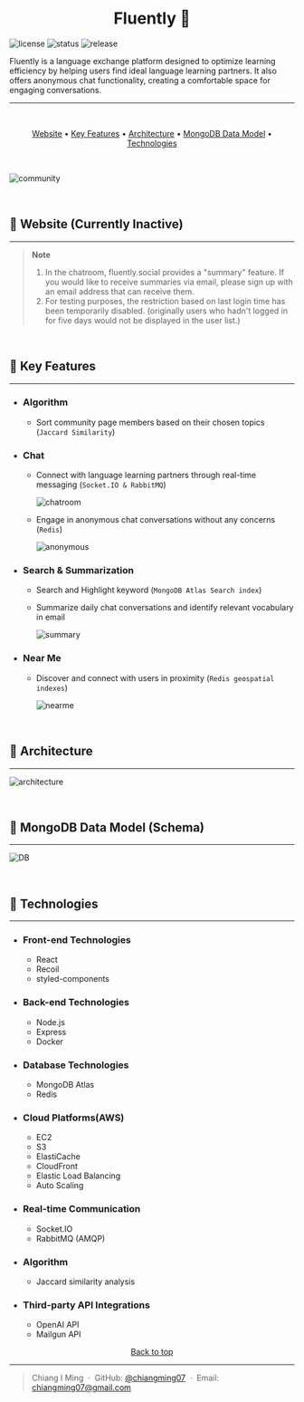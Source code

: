 <h1 id="top" align="center">
  Fluently 🌱
</h1>

![license](https://img.shields.io/badge/license-MIT-green)
![status](https://img.shields.io/badge/status-active-blue)
![release](https://img.shields.io/badge/release-v1.0.0-red)

Fluently is a language exchange platform designed to optimize learning efficiency by helping users find ideal language learning partners. It also offers anonymous chat functionality, creating a comfortable space for engaging conversations.

---

<br>

<p align="center">
  <a href="#website-and-demo-account">Website</a>  •
  <a href="#key-features">Key Features</a> •
  <a href="#architecture">Architecture</a> •
  <a href="#mongodb-data-model">MongoDB Data Model</a> •
  <a href="#technologies">Technologies</a>
</p>

<br>

![community](https://fluently-upload-s3-bucket.s3.ap-northeast-1.amazonaws.com/community.png)

<br>

<h2 id="website-and-demo-account">🌱 Website (Currently Inactive)</h2>

---

<!-- Website: [https://fluently.social](https://fluently.social)

You can use test accounts below to explore the Fluently platform:

|        Email        | Password |
| :-----------------: | :------: |
| admin@fluently.com  | admin123 |
| admin2@fluently.com | admin123 | -->

> **Note**
>
> 1. In the chatroom, fluently.social provides a "summary" feature. If you would like to receive summaries via email, please sign up with an email address that can receive them.
> 2. For testing purposes, the restriction based on last login time has been temporarily disabled. (originally users who hadn't logged in for five days would not be displayed in the user list.)

<br>

<h2 id="key-features">🌱 Key Features</h2>

---

- ### Algorithm

  - Sort community page members based on their chosen topics (`Jaccard Similarity`)

- ### Chat

  - Connect with language learning partners through real-time messaging (`Socket.IO & RabbitMQ`)

    ![chatroom](https://fluently-upload-s3-bucket.s3.ap-northeast-1.amazonaws.com/chat_1.gif)

  - Engage in anonymous chat conversations without any concerns (`Redis`)

    ![anonymous](https://fluently-upload-s3-bucket.s3.ap-northeast-1.amazonaws.com/anonymous_1.gif)

- ### Search & Summarization

  - Search and Highlight keyword (`MongoDB Atlas Search index`)
  - Summarize daily chat conversations and identify relevant vocabulary in email

    ![summary](https://fluently-upload-s3-bucket.s3.ap-northeast-1.amazonaws.com/summary_1.gif)

- ### Near Me

  - Discover and connect with users in proximity (`Redis geospatial indexes`)

    ![nearme](https://fluently-upload-s3-bucket.s3.ap-northeast-1.amazonaws.com/nearme_1.gif)

<br>

<h2 id="architecture">🌱 Architecture</h2>

---

![architecture](https://fluently-upload-s3-bucket.s3.ap-northeast-1.amazonaws.com/fluently_readme.png)

<br>

<h2 id="mongodb-data-model">🌱 MongoDB Data Model (Schema)</h2>

---

![DB](https://fluently-upload-s3-bucket.s3.ap-northeast-1.amazonaws.com/fluently_DB_diagram.png)

<br>

<h2 id="technologies">🌱 Technologies</h2>

---

- ### Front-end Technologies

  - React
  - Recoil
  - styled-components

- ### Back-end Technologies

  - Node.js
  - Express
  - Docker

- ### Database Technologies

  - MongoDB Atlas
  - Redis

- ### Cloud Platforms(AWS)

  - EC2
  - S3
  - ElastiCache
  - CloudFront
  - Elastic Load Balancing
  - Auto Scaling

- ### Real-time Communication

  - Socket.IO
  - RabbitMQ (AMQP)

- ### Algorithm

  - Jaccard similarity analysis

- ### Third-party API Integrations
  - OpenAI API
  - Mailgun API

<div align="center">
  <a href="#top">Back to top</a>
</div>

---

> Chiang I Ming &nbsp;&middot;&nbsp;
> GitHub: [@chiangming07](https://github.com/chiangming07/Fluently-Social) &nbsp;&middot;&nbsp;
> Email: [chiangming07@gmail.com](chiangming07@gmail.com)
